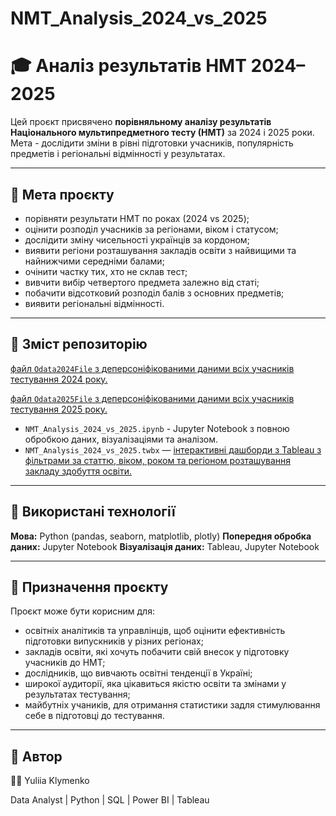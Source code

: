 # NMT_Analysis_2024_vs_2025
# 🎓 Аналіз результатів НМТ 2024–2025

Цей проєкт присвячено **порівняльному аналізу результатів Національного мультипредметного тесту (НМТ)** за 2024 і 2025 роки.  
Мета - дослідити зміни в рівні підготовки учасників, популярність предметів і регіональні відмінності у результатах.

---
## 🧩 Мета проєкту

- порівняти результати НМТ по роках (2024 vs 2025);
- оцінити розподіл учасників за регіонами, віком і статусом;
- дослідити зміну чисельності українців за кордоном;
- виявити регіони розташування закладів освіти з найвищими та найнижчими середніми балами;
- очінити частку тих, хто не склав тест;
- вивчити вибір четвертого предмета залежно від статі;
- побачити відсотковий розподіл балів з основних предметів;
- виявити регіональні відмінності.

---
## 📁 Зміст репозиторію

 [файл `Odata2024File` з деперсоніфікованими даними всіх учасників тестування 2024 року.](https://zno.testportal.com.ua/opendata)
 
 [файл `Odata2025File` з деперсоніфікованими даними всіх учасників тестування 2025 року.](https://zno.testportal.com.ua/opendata)
 
- `NMT_Analysis_2024_vs_2025.ipynb` - Jupyter Notebook з повною обробкою даних, візуалізаціями та аналізом.
- `NMT_Analysis_2024_vs_2025.twbx` — [інтерактивні дашборди з Tableau з фільтрами за статтю, віком, роком та регіоном розташування закладу здобуття освіти.](https://public.tableau.com/app/profile/yuliia.klymenko/viz/NMT_Analysis_Final_project_16_10/2024vs2025)


---
## 🧠 Використані технології

**Мова:**  Python (pandas, seaborn, matplotlib, plotly)
**Попередня обробка даних:**	Jupyter Notebook
**Візуалізація даних:**	Tableau, Jupyter Notebook

---
## 🎯 Призначення проєкту

Проєкт може бути корисним для:
- освітніх аналітиків та управлінців, щоб оцінити ефективність підготовки випускників у різних регіонах;
- закладів освіти, які хочуть побачити свій внесок у підготовку учасників до НМТ;
- дослідників, що вивчають освітні тенденції в Україні;
- широкої аудиторії, яка цікавиться якістю освіти та змінами у результатах тестування;
- майбутніх учаників, для отримання статистики задля стимулювання себе в підготовці до тестування.

---
## 📌 Автор

👩‍💻 Yuliia Klymenko

Data Analyst | Python | SQL | Power BI | Tableau
